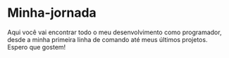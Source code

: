 # Minha-jornada
Aqui você vai encontrar todo o meu desenvolvimento como programador, desde a minha primeira linha de comando até meus últimos projetos. Espero que gostem!
